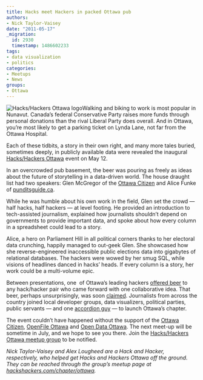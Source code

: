 ```yaml
---
title: Hacks meet Hackers in packed Ottawa pub
authors:
- Nick Taylor-Vaisey
date: "2011-05-17"
_migration:
  id: 2930
  timestamp: 1486602233
tags:
- data visualization
- politics
categories:
- Meetups
- News
groups:
- Ottawa
---
```


![Hacks/Hackers Ottawa logo][1]Walking and biking to work is most popular in Nunavut. Canada’s federal Conservative Party raises more funds through personal donations than the rival Liberal Party does overall. And in Ottawa, you’re most likely to get a parking ticket on Lynda Lane, not far from the Ottawa Hospital.

Each of these tidbits, a story in their own right, and many more tales buried, sometimes deeply, in publicly available data were revealed the inaugural [Hacks/Hackers Ottawa][2] event on May 12.

In an overcrowded pub basement, the beer was pouring as freely as ideas about the future of storytelling in a data-driven world. The house draught list had two speakers: Glen McGregor of the [Ottawa Citizen][3] and Alice Funke of [punditsguide.ca][4].

While he was humble about his own work in the field, Glen set the crowd — half hacks, half hackers — at level footing. He provided an introduction to tech-assisted journalism, explained how journalists shouldn’t depend on governments to provide important data, and spoke about how every column in a spreadsheet could lead to a story.

Alice, a hero on Parliament Hill in all political corners thanks to her electoral data crunching, happily managed to out-geek Glen. She showcased how she reverse-engineered inaccessible public elections data into gigabytes of relational databases. The hackers were wowed by her smug SQL, while visions of headlines danced in hacks’ heads. If every column is a story, her work could be a multi-volume epic.

Between presentations, one  of Ottawa’s leading hackers [offered beer][5] to any hack/hacker pair who came forward with one collaborative idea. That beer, perhaps unsurprisingly, was soon [claimed][6]. Journalists from across the country joined local developer groups, data visualizers, political parties, public servants — and one [accordion guy][7] — to launch Ottawa’s chapter.

The event couldn’t have happened without the support of the [Ottawa Citizen][8], [OpenFile Ottawa][9] and [Open Data Ottawa][10]. The next meet-up will be sometime in July, and we hope to see you there. Join the [Hacks/Hackers Ottawa meetup group][2] to be notified.

_Nick Taylor-Vaisey and Alex Lougheed are a Hack and Hacker, respectively, who helped get Hacks and Hackers Ottawa off the ground. They can be reached through the group’s meetup page at [hackshackers.com/chapter/ottawa][11]._

 [1]: /content-images/blog/2011/05/ottawa_side.gif "Hacks/Hackers Ottawa"
 [2]: http://www.meetup.com/HacksHackersOttawa/
 [3]: http://ottawacitizen.com/
 [4]: http://punditsguide.ca/
 [5]: http://twitter.com/#!/edwardog/status/68822874810626048
 [6]: http://twitter.com/#!/alexthepuffin/status/68854013956857856
 [7]: http://www.joeydevilla.com/
 [8]: http://www.ottawacitizen.com/
 [9]: http://ottawa.openfile.ca/
 [10]: http://www.opendataottawa.ca/
 [11]: http://hackshackers.com/chapter/ottawa